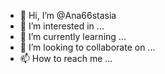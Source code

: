 - 👋 Hi, I’m @Ana66stasia
- 👀 I’m interested in ...
- 🌱 I’m currently learning ...
- 💞️ I’m looking to collaborate on ...
- 📫 How to reach me ...

<!---
Ana66stasia/Ana66stasia is a ✨ special ✨ repository because its `README.md` (this file) appears on your GitHub profile.
You can click the Preview link to take a look at your changes.
--->
